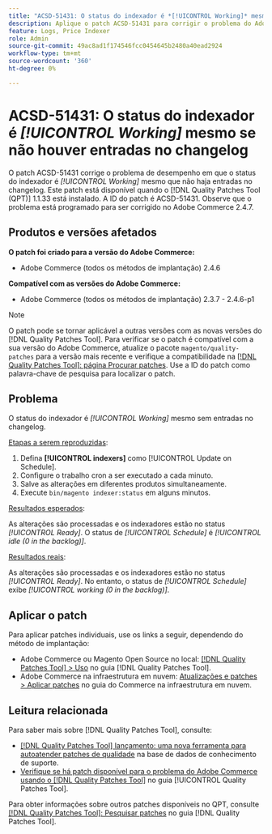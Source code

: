 ```yaml
---
title: "ACSD-51431: O status do indexador é *[!UICONTROL Working]* mesmo se não houver entradas no changelog"
description: Aplique o patch ACSD-51431 para corrigir o problema do Adobe Commerce em que o status do indexador é *[!UICONTROL Working]* mesmo que não haja entradas no changelog.
feature: Logs, Price Indexer
role: Admin
source-git-commit: 49ac8ad1f174546fcc0454645b2480a40ead2924
workflow-type: tm+mt
source-wordcount: '360'
ht-degree: 0%

---
```


# ACSD-51431: O status do indexador é *[!UICONTROL Working]* mesmo se não houver entradas no changelog

O patch ACSD-51431 corrige o problema de desempenho em que o status do indexador é *[!UICONTROL Working]* mesmo que não haja entradas no changelog. Este patch está disponível quando o [!DNL Quality Patches Tool (QPT)] 1.1.33 está instalado. A ID do patch é ACSD-51431. Observe que o problema está programado para ser corrigido no Adobe Commerce 2.4.7.

## Produtos e versões afetados

**O patch foi criado para a versão do Adobe Commerce:**

* Adobe Commerce (todos os métodos de implantação) 2.4.6

**Compatível com as versões do Adobe Commerce:**

* Adobe Commerce (todos os métodos de implantação) 2.3.7 - 2.4.6-p1

>[!NOTE]
>
>O patch pode se tornar aplicável a outras versões com as novas versões do [!DNL Quality Patches Tool]. Para verificar se o patch é compatível com a sua versão do Adobe Commerce, atualize o pacote `magento/quality-patches` para a versão mais recente e verifique a compatibilidade na [[!DNL Quality Patches Tool]: página Procurar patches](https://experienceleague.adobe.com/tools/commerce-quality-patches/index.html). Use a ID do patch como palavra-chave de pesquisa para localizar o patch.

## Problema

O status do indexador é *[!UICONTROL Working]* mesmo sem entradas no changelog.

<u>Etapas a serem reproduzidas</u>:

1. Defina **[!UICONTROL indexers]** como [!UICONTROL Update on Schedule].
1. Configure o trabalho cron a ser executado a cada minuto.
1. Salve as alterações em diferentes produtos simultaneamente.
1. Execute `bin/magento indexer:status` em alguns minutos.

<u>Resultados esperados</u>:

As alterações são processadas e os indexadores estão no status *[!UICONTROL Ready]*. O status de *[!UICONTROL Schedule]* é *[!UICONTROL idle (0 in the backlog)]*.

<u>Resultados reais</u>:

As alterações são processadas e os indexadores estão no status *[!UICONTROL Ready]*. No entanto, o status de *[!UICONTROL Schedule]* exibe *[!UICONTROL working (0 in the backlog)]*.

## Aplicar o patch

Para aplicar patches individuais, use os links a seguir, dependendo do método de implantação:

* Adobe Commerce ou Magento Open Source no local: [[!DNL Quality Patches Tool] > Uso](https://experienceleague.adobe.com/docs/commerce-operations/tools/quality-patches-tool/usage.html) no guia [!DNL Quality Patches Tool].
* Adobe Commerce na infraestrutura em nuvem: [Atualizações e patches > Aplicar patches](https://experienceleague.adobe.com/docs/commerce-cloud-service/user-guide/develop/upgrade/apply-patches.html) no guia do Commerce na infraestrutura em nuvem.

## Leitura relacionada

Para saber mais sobre [!DNL Quality Patches Tool], consulte:

* [[!DNL Quality Patches Tool] lançamento: uma nova ferramenta para autoatender patches de qualidade](https://experienceleague.adobe.com/en/docs/commerce-knowledge-base/kb/announcements/commerce-announcements/magento-quality-patches-released-new-tool-to-self-serve-quality-patches) na base de dados de conhecimento de suporte.
* [Verifique se há patch disponível para o problema do Adobe Commerce usando o  [!DNL Quality Patches Tool]](/help/tools/quality-patches-tool/patches-available-in-qpt/check-patch-for-magento-issue-with-magento-quality-patches.md) no guia [!UICONTROL Quality Patches Tool].


Para obter informações sobre outros patches disponíveis no QPT, consulte [[!DNL Quality Patches Tool]: Pesquisar patches](https://experienceleague.adobe.com/tools/commerce-quality-patches/index.html) no guia [!DNL Quality Patches Tool].
